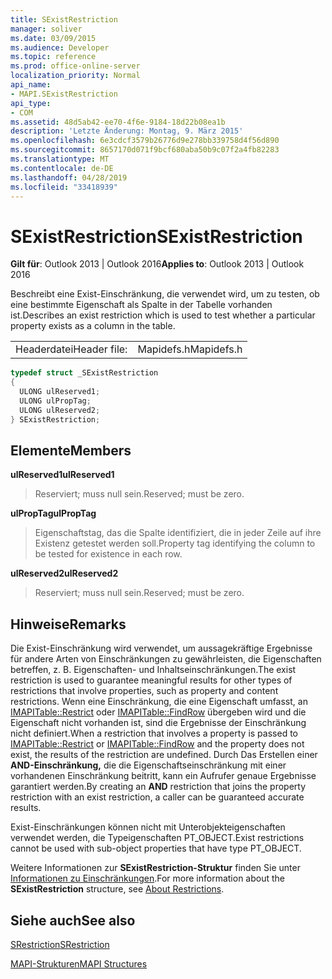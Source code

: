 ```yaml
---
title: SExistRestriction
manager: soliver
ms.date: 03/09/2015
ms.audience: Developer
ms.topic: reference
ms.prod: office-online-server
localization_priority: Normal
api_name:
- MAPI.SExistRestriction
api_type:
- COM
ms.assetid: 48d5ab42-ee70-4f6e-9184-18d22b08ea1b
description: 'Letzte Änderung: Montag, 9. März 2015'
ms.openlocfilehash: 6e3cdcf3579b26776d9e278bb339758d4f56d890
ms.sourcegitcommit: 8657170d071f9bcf680aba50b9c07f2a4fb82283
ms.translationtype: MT
ms.contentlocale: de-DE
ms.lasthandoff: 04/28/2019
ms.locfileid: "33418939"
---
```

# <a name="sexistrestriction"></a><span data-ttu-id="75cce-103">SExistRestriction</span><span class="sxs-lookup"><span data-stu-id="75cce-103">SExistRestriction</span></span>

  
  
<span data-ttu-id="75cce-104">**Gilt für**: Outlook 2013 | Outlook 2016</span><span class="sxs-lookup"><span data-stu-id="75cce-104">**Applies to**: Outlook 2013 | Outlook 2016</span></span> 
  
<span data-ttu-id="75cce-105">Beschreibt eine Exist-Einschränkung, die verwendet wird, um zu testen, ob eine bestimmte Eigenschaft als Spalte in der Tabelle vorhanden ist.</span><span class="sxs-lookup"><span data-stu-id="75cce-105">Describes an exist restriction which is used to test whether a particular property exists as a column in the table.</span></span> 
  
|||
|:-----|:-----|
|<span data-ttu-id="75cce-106">Headerdatei</span><span class="sxs-lookup"><span data-stu-id="75cce-106">Header file:</span></span>  <br/> |<span data-ttu-id="75cce-107">Mapidefs.h</span><span class="sxs-lookup"><span data-stu-id="75cce-107">Mapidefs.h</span></span>  <br/> |
   
```cpp
typedef struct _SExistRestriction
{
  ULONG ulReserved1;
  ULONG ulPropTag;
  ULONG ulReserved2;
} SExistRestriction;

```

## <a name="members"></a><span data-ttu-id="75cce-108">Elemente</span><span class="sxs-lookup"><span data-stu-id="75cce-108">Members</span></span>

 <span data-ttu-id="75cce-109">**ulReserved1**</span><span class="sxs-lookup"><span data-stu-id="75cce-109">**ulReserved1**</span></span>
  
> <span data-ttu-id="75cce-110">Reserviert; muss null sein.</span><span class="sxs-lookup"><span data-stu-id="75cce-110">Reserved; must be zero.</span></span> 
    
 <span data-ttu-id="75cce-111">**ulPropTag**</span><span class="sxs-lookup"><span data-stu-id="75cce-111">**ulPropTag**</span></span>
  
> <span data-ttu-id="75cce-112">Eigenschaftstag, das die Spalte identifiziert, die in jeder Zeile auf ihre Existenz getestet werden soll.</span><span class="sxs-lookup"><span data-stu-id="75cce-112">Property tag identifying the column to be tested for existence in each row.</span></span>
    
 <span data-ttu-id="75cce-113">**ulReserved2**</span><span class="sxs-lookup"><span data-stu-id="75cce-113">**ulReserved2**</span></span>
  
> <span data-ttu-id="75cce-114">Reserviert; muss null sein.</span><span class="sxs-lookup"><span data-stu-id="75cce-114">Reserved; must be zero.</span></span>
    
## <a name="remarks"></a><span data-ttu-id="75cce-115">Hinweise</span><span class="sxs-lookup"><span data-stu-id="75cce-115">Remarks</span></span>

<span data-ttu-id="75cce-116">Die Exist-Einschränkung wird verwendet, um aussagekräftige Ergebnisse für andere Arten von Einschränkungen zu gewährleisten, die Eigenschaften betreffen, z. B. Eigenschaften- und Inhaltseinschränkungen.</span><span class="sxs-lookup"><span data-stu-id="75cce-116">The exist restriction is used to guarantee meaningful results for other types of restrictions that involve properties, such as property and content restrictions.</span></span> <span data-ttu-id="75cce-117">Wenn eine Einschränkung, die eine Eigenschaft umfasst, an [IMAPITable::Restrict](imapitable-restrict.md) oder [IMAPITable::FindRow](imapitable-findrow.md) übergeben wird und die Eigenschaft nicht vorhanden ist, sind die Ergebnisse der Einschränkung nicht definiert.</span><span class="sxs-lookup"><span data-stu-id="75cce-117">When a restriction that involves a property is passed to [IMAPITable::Restrict](imapitable-restrict.md) or [IMAPITable::FindRow](imapitable-findrow.md) and the property does not exist, the results of the restriction are undefined.</span></span> <span data-ttu-id="75cce-118">Durch Das Erstellen einer **AND-Einschränkung,** die die Eigenschaftseinschränkung mit einer vorhandenen Einschränkung beitritt, kann ein Aufrufer genaue Ergebnisse garantiert werden.</span><span class="sxs-lookup"><span data-stu-id="75cce-118">By creating an **AND** restriction that joins the property restriction with an exist restriction, a caller can be guaranteed accurate results.</span></span> 
  
<span data-ttu-id="75cce-119">Exist-Einschränkungen können nicht mit Unterobjekteigenschaften verwendet werden, die Typeigenschaften PT_OBJECT.</span><span class="sxs-lookup"><span data-stu-id="75cce-119">Exist restrictions cannot be used with sub-object properties that have type PT_OBJECT.</span></span> 
  
<span data-ttu-id="75cce-120">Weitere Informationen zur **SExistRestriction-Struktur** finden Sie unter [Informationen zu Einschränkungen](about-restrictions.md).</span><span class="sxs-lookup"><span data-stu-id="75cce-120">For more information about the **SExistRestriction** structure, see [About Restrictions](about-restrictions.md).</span></span> 
  
## <a name="see-also"></a><span data-ttu-id="75cce-121">Siehe auch</span><span class="sxs-lookup"><span data-stu-id="75cce-121">See also</span></span>



[<span data-ttu-id="75cce-122">SRestriction</span><span class="sxs-lookup"><span data-stu-id="75cce-122">SRestriction</span></span>](srestriction.md)


[<span data-ttu-id="75cce-123">MAPI-Strukturen</span><span class="sxs-lookup"><span data-stu-id="75cce-123">MAPI Structures</span></span>](mapi-structures.md)

